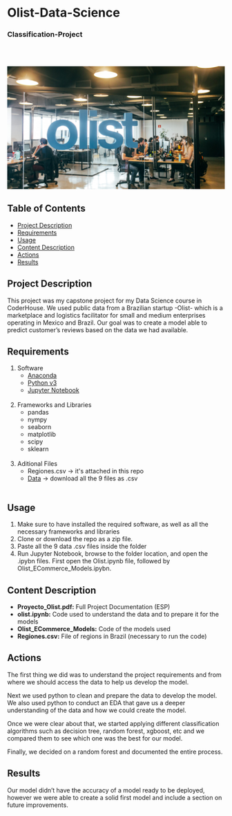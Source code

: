 # Olist-Data-Science
### Classification-Project
&nbsp;<br>
&nbsp;<br>

![Alt text](https://github.com/huambra/Olist-Data-Science-Classification-Project/blob/master/olist_office.jpg)


## Table of Contents

- [Project Description](#project-description)
- [Requirements](#requirements)
- [Usage](#usage)
- [Content Description](#content-description)
- [Actions](#actions)
- [Results](#results)
  
## Project Description
This project was my capstone project for my Data Science course in CoderHouse. We used public data from a Brazilian startup -Olist- which is a marketplace and logistics facilitator for small and medium enterprises operating in Mexico and Brazil. Our goal was to create a model able to predict customer’s reviews based on the data we had available. 

## Requirements
1. Software
    - [Anaconda](https://www.anaconda.com/)
    - [Python v3](https://www.python.org/)
    - [Jupyter Notebook](https://jupyter.org/install)
    &nbsp;<br>
    &nbsp;<br>  
2. Frameworks and Libraries
    - pandas
    - nympy
    - seaborn
    - matplotlib
    - scipy
    - sklearn
    &nbsp;<br>
    &nbsp;<br>
3. Aditional Files
    - Regiones.csv -> it's attached in this repo
    - [Data](https://www.kaggle.com/datasets/olistbr/brazilian-ecommerce) -> download all the 9 files as .csv
    &nbsp;<br>
    &nbsp;<br>


## Usage
1. Make sure to have installed the required software, as well as all the necessary frameworks and libraries
2. Clone or download the repo as a zip file.
3. Paste all the 9 data .csv files inside the folder
4. Run Jupyter Notebook, browse to the folder location, and open the .ipybn files. First open the Olist.ipynb file, followed by Olist_ECommerce_Models.ipybn. 

## Content Description
- **Proyecto_Olist.pdf:** Full Project Documentation (ESP)
- **olist.ipynb:** Code used to understand the data and to prepare it for the models
- **Olist_ECommerce_Models:** Code of the models used
- **Regiones.csv:** File of regions in Brazil (necessary to run the code)

## Actions
The first thing we did was to understand the project requirements and from where we should access the data to help us develop the model. 

Next we used python to clean and prepare the data to develop the model. We also used python to conduct an EDA that gave us a deeper understanding of the data and how we could create the model. 

Once we were clear about that, we started applying different classification algorithms such as decision tree, random forest, xgboost, etc and we compared them to see which one was the best for our model. 

Finally, we decided on a random forest and documented the entire process.

## Results
Our model didn’t have the accuracy of a model ready to be deployed, however we were able to create a solid first model and include a section on future improvements.



